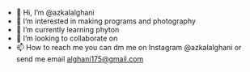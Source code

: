 - 👋 Hi, I’m @azkalalghani
- 👀 I’m interested in making programs and photography
- 🌱 I’m currently learning phyton
- 💞️ I’m looking to collaborate on 
- 📫 How to reach me you can dm me on Instagram @azkalalghani or send me email alghani175@gmail.com

<!---
azkalalghani/azkalalghani is a ✨ special ✨ repository because its `README.md` (this file) appears on your GitHub profile.
You can click the Preview link to take a look at your changes.
--->
